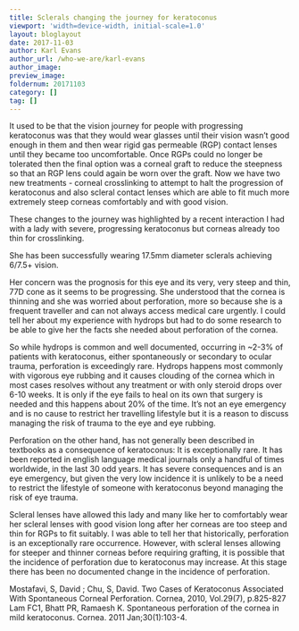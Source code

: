 ```yaml
---
title: Sclerals changing the journey for keratoconus
viewport: 'width=device-width, initial-scale=1.0'
layout: bloglayout
date: 2017-11-03
author: Karl Evans
author_url: /who-we-are/karl-evans
author_image: 
preview_image: 
foldernum: 20171103
category: []
tag: []
---
```


It used to be that the vision journey for people with progressing keratoconus was that they would wear glasses until their vision wasn’t good enough in them and then wear rigid gas permeable (RGP) contact lenses until they became too uncomfortable. Once RGPs could no longer be tolerated then the final option was a corneal graft to reduce the steepness so that an RGP lens could again be worn over the graft. Now we have two new treatments - corneal crosslinking to attempt to halt the progression of keratoconus and also scleral contact lenses which are able to fit much more extremely steep corneas comfortably and with good vision.

These changes to the journey was highlighted by a recent interaction I had with a lady with severe, progressing keratoconus but corneas already too thin for crosslinking.



She has been successfully wearing 17.5mm diameter sclerals achieving 6/7.5+ vision.

Her concern was the prognosis for this eye and its very, very steep and thin, 77D cone as it seems to be progressing. She understood that the cornea is thinning and she was worried about perforation, more so because she is a frequent traveller and can not always access medical care urgently. I could tell her about my experience with hydrops but had to do some research to be able to give her the facts she needed about perforation of the cornea.

So while hydrops is common and well documented, occurring in ~2-3% of patients with keratoconus, either spontaneously or secondary to ocular trauma, perforation is exceedingly rare. Hydrops happens most commonly with vigorous eye rubbing and it causes clouding of the cornea which in most cases resolves without any treatment or with only steroid drops over 6-10 weeks. It is only if the eye fails to heal on its own that surgery is needed and this happens about 20% of the time. It’s not an eye emergency and is no cause to restrict her travelling lifestyle but it is a reason to discuss managing the risk of trauma to the eye and eye rubbing.

Perforation on the other hand, has not generally been described in textbooks as a consequence of keratoconus: It is exceptionally rare. It has been reported in english language medical journals only a handful of times worldwide, in the last 30 odd years. It has severe consequences and is an eye emergency, but given the very low incidence it is unlikely to be a need to restrict the lifestyle of someone with keratoconus beyond managing the risk of eye trauma. 

Scleral lenses have allowed this lady and many like her to comfortably wear her scleral lenses with good vision long after her corneas are too steep and thin for RGPs to fit suitably. I was able to tell her that historically, perforation is an exceptionally rare occurrence. However, with scleral lenses allowing for steeper and thinner corneas before requiring grafting, it is possible that the incidence of perforation due to keratoconus may increase. At this stage there has been no documented change in the incidence of perforation.

Mostafavi, S, David ; Chu, S, David. Two Cases of Keratoconus Associated With Spontaneous Corneal Perforation. Cornea, 2010, Vol.29(7), p.825-827
Lam FC1, Bhatt PR, Ramaesh K. Spontaneous perforation of the cornea in mild keratoconus. Cornea. 2011 Jan;30(1):103-4.
